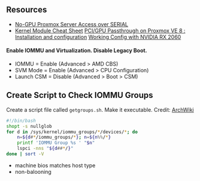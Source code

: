 ## Resources
- [No-GPU Proxmox Server Access over SERIAL](https://www.youtube.com/watch?v=ycue2GGh_dk)
- [Kernel Module Cheat Sheet](https://drive.google.com/file/d/1rPTKi_b7EFqKTMylH64b3Dg9W0N_XIhO/view)
[PCI/GPU Passthrough on Proxmox VE 8 : Installation and configuration](https://forum.proxmox.com/threads/pci-gpu-passthrough-on-proxmox-ve-8-installation-and-configuration.130218/)
[Working Config with NVIDIA RX 2060](https://github.com/VincentSaelzler/hyper-homelab/blob/main/docs/pcie-passthrough.md)

#### Enable IOMMU and Virtualization. Disable Legacy Boot.
- IOMMU = Enable (Advanced > AMD CBS)
- SVM Mode = Enable (Advanced > CPU Configuration)
- Launch CSM = Disable (Advanced > Boot > CSM)



## Create Script to Check IOMMU Groups
Create a script file called `getgroups.sh`. Make it executable. Credit: [ArchWiki](https://wiki.archlinux.org/title/PCI_passthrough_via_OVMF#Ensuring_that_the_groups_are_valid)
```sh
#!/bin/bash
shopt -s nullglob
for d in /sys/kernel/iommu_groups/*/devices/*; do
    n=${d#*/iommu_groups/*}; n=${n%%/*}
    printf 'IOMMU Group %s ' "$n"
    lspci -nns "${d##*/}"
done | sort -V
```


- machine bios matches host type
- non-balooning